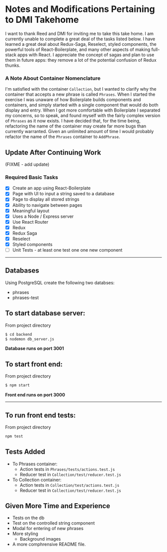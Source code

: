 # Notes and Modifications Pertaining to DMI Takehome

I want to thank Reed and DMI for inviting me to take this take home. I am currently unable to complete a great deal of the tasks listed below. I have learned a great deal about Redux-Saga, Reselect, styled components, the powerful tools of React-Boilerplate, and many other aspects of making full-stack apps with React. I appreciate the concept of sagas and plan to use them in future apps: they remove a lot of the potential confusion of Redux thunks.

### A Note About Container Nomenclature

I'm satisfied with the container `Collection`, but I wanted to clarify why the container that accepts a new phrase is called `Phrases`. When I started the exercise I was unaware of how Boilerplate builds components and containers, and simply started with a single component that would do both display and entry. When I got more comfortable with Boilerplate I separated my concerns, so to speak, and found myself with the fairly complex version of `Phrases` as it now exists. I have decided that, for the time being, refactoring the name of the container may create far more bugs than currently warranted. Given an unlimited amount of time I would probably refactor the name of the `Phrases` container to `AddPhrase`. 


## Update After Continuing Work

(FIXME - add update)

### Required Basic Tasks
- [X] Create an app using React-Boilerplate
- [X] Page with UI to input a string saved to a database
- [X] Page to display all stored strings
- [X] Ability to navigate between pages
- [X] Meaningful layout
- [X] Uses a Node / Express server
- [X] Use React Router
- [X] Redux
- [X] Redux Saga
- [X] Reselect
- [X] Styled components
- [ ] Unit Tests - at least one test one one new component

---

## Databases
Using PostgreSQL create the following two databses:
- phrases
- phrases-test

## To start database server:
From project directory
```sh
$ cd backend
$ nodemon db_server.js
```
**Database runs on port 3001**

## To start front end:
From project directory
```sh
$ npm start
```
**Front end runs on port 3000**

---

## To run front end tests:
From project directory
```sh
npm test
```

## Tests Added
- To Phrases container:
    - Action tests in `Phrases/tests/actions.test.js`
    - Reducer test in `Collection/test/reducer.test.js`
- To Collection container:
    - Action tests in `Collection/test/actions.test.js`
    - Reducer test in `Collection/test/reducer.test.js`

## Given More Time and Experience
- Tests on the db
- Test on the controlled string component
- Modal for entering of new phrases
- More styling
  - Background images
- A more comphrensive README file.
